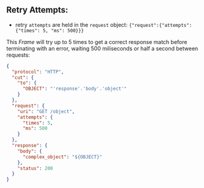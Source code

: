 ## Retry Attempts:

* retry `attempts` are held in the `request` object: `{"request":{"attempts": {"times": 5, "ms": 500}}}`

This *Frame* will try up to 5 times to get a correct response match before
terminating with an error, waiting 500 miliseconds or half a second between
requests:

```json
{
  "protocol": "HTTP",
  "cut": {
    "to": {
      "OBJECT": "'response'.'body'.'object'"
    }
  },
  "request": {
    "uri": "GET /object",
    "attempts": {
      "times": 5,
      "ms": 500
    }
  },
  "response": {
    "body": {
      "complex_object": "${OBJECT}"
    },
    "status": 200
  }
}
```
